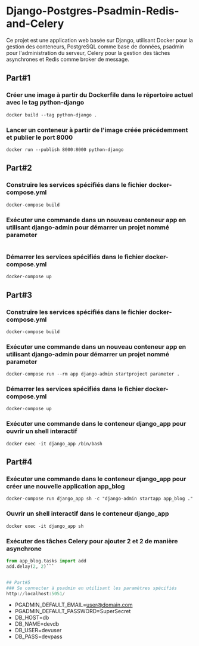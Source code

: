 # Django-Postgres-Psadmin-Redis-and-Celery

Ce projet est une application web basée sur Django, utilisant Docker pour la gestion des conteneurs, PostgreSQL comme base de données, psadmin pour l'administration du serveur, Celery pour la gestion des tâches asynchrones et Redis comme broker de message.

## Part#1
### Créer une image à partir du Dockerfile dans le répertoire actuel avec le tag python-django
```docker build --tag python-django .```

### Lancer un conteneur à partir de l'image créée précédemment et publier le port 8000
```docker run --publish 8000:8000 python-django```

## Part#2
### Construire les services spécifiés dans le fichier docker-compose.yml
```docker-compose build```

### Exécuter une commande dans un nouveau conteneur app en utilisant django-admin pour démarrer un projet nommé parameter

```docker-compose run --rm app django-admin startproject parameter .
```
### Démarrer les services spécifiés dans le fichier docker-compose.yml

```docker-compose up```


## Part#3
### Construire les services spécifiés dans le fichier docker-compose.yml
```docker-compose build```

### Exécuter une commande dans un nouveau conteneur app en utilisant django-admin pour démarrer un projet nommé parameter
```docker-compose run --rm app django-admin startproject parameter .```

### Démarrer les services spécifiés dans le fichier docker-compose.yml
```docker-compose up```

### Exécuter une commande dans le conteneur django_app pour ouvrir un shell interactif
```docker exec -it django_app /bin/bash```


## Part#4
### Exécuter une commande dans le conteneur django_app pour créer une nouvelle application app_blog
```docker-compose run django_app sh -c "django-admin startapp app_blog ."```

### Ouvrir un shell interactif dans le conteneur django_app
```docker exec -it django_app sh```

### Exécuter des tâches Celery pour ajouter 2 et 2 de manière asynchrone
```python manage.py shell
from app_blog.tasks import add
add.delay(2, 2)```


## Part#5
### Se connecter à psadmin en utilisant les paramètres spécifiés
http://localhost:5051/

```
- PGADMIN_DEFAULT_EMAIL=user@domain.com
- PGADMIN_DEFAULT_PASSWORD=SuperSecret
- DB_HOST=db
- DB_NAME=devdb
- DB_USER=devuser
- DB_PASS=devpass
```
